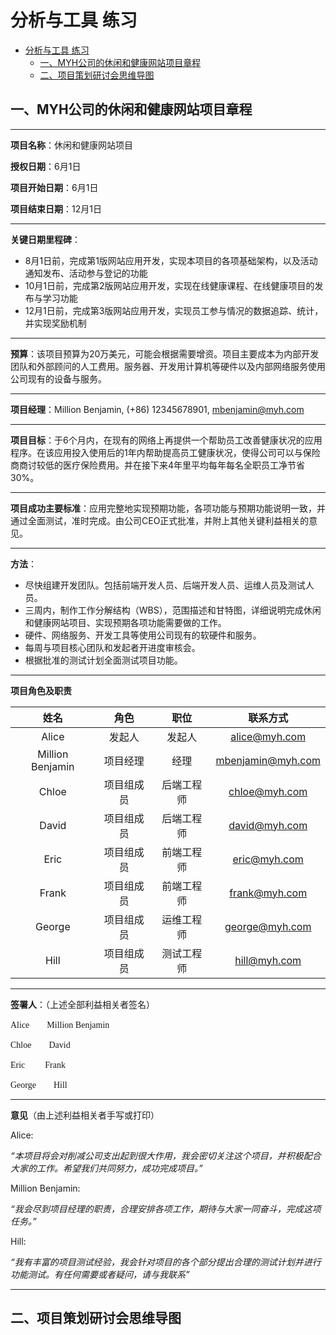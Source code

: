 # 分析与工具 练习

- [分析与工具 练习](#分析与工具-练习)
  - [一、MYH公司的休闲和健康网站项目章程](#一myh公司的休闲和健康网站项目章程)
  - [二、项目策划研讨会思维导图](#二项目策划研讨会思维导图)
  

## 一、MYH公司的休闲和健康网站项目章程

______

**项目名称**：休闲和健康网站项目

**授权日期**：6月1日

**项目开始日期**：6月1日 
           
**项目结束日期**：12月1日

______

**关键日期里程碑**：
- 8月1日前，完成第1版网站应用开发，实现本项目的各项基础架构，以及活动通知发布、活动参与登记的功能
- 10月1日前，完成第2版网站应用开发，实现在线健康课程、在线健康项目的发布与学习功能
- 12月1日前，完成第3版网站应用开发，实现员工参与情况的数据追踪、统计，并实现奖励机制

------

**预算**：该项目预算为20万美元，可能会根据需要增资。项目主要成本为内部开发团队和外部顾问的人工费用。服务器、开发用计算机等硬件以及内部网络服务使用公司现有的设备与服务。

------

**项目经理**：Million Benjamin, (+86) 12345678901, mbenjamin@myh.com

------

**项目目标**：于6个月内，在现有的网络上再提供一个帮助员工改善健康状况的应用程序。在该应用投入使用后的1年内帮助提高员工健康状况，使得公司可以与保险商商讨较低的医疗保险费用。并在接下来4年里平均每年每名全职员工净节省30%。

------

**项目成功主要标准**：应用完整地实现预期功能，各项功能与预期功能说明一致，并通过全面测试，准时完成。由公司CEO正式批准，并附上其他关键利益相关的意见。

------

**方法**：
- 尽快组建开发团队。包括前端开发人员、后端开发人员、运维人员及测试人员。
- 三周内，制作工作分解结构（WBS），范围描述和甘特图，详细说明完成休闲和健康网站项目、实现预期各项功能需要做的工作。
- 硬件、网络服务、开发工具等使用公司现有的软硬件和服务。
- 每周与项目核心团队和发起者开进度审核会。
- 根据批准的测试计划全面测试项目功能。

------

**项目角色及职责**

|       姓名       	|    角色    	|    职位    	|      联系方式     	|
|:----------------:	|:----------:	|:----------:	|:-----------------:	|
|       Alice      	|   发起人   	|   发起人   	|   alice@myh.com   	|
| Million Benjamin 	|  项目经理  	|    经理    	| mbenjamin@myh.com 	|
|       Chloe      	| 项目组成员 	| 后端工程师 	|   chloe@myh.com   	|
|       David      	| 项目组成员 	| 后端工程师 	|   david@myh.com   	|
|       Eric       	| 项目组成员 	| 前端工程师 	|    eric@myh.com   	|
|       Frank      	| 项目组成员 	| 前端工程师 	|   frank@myh.com   	|
|      George      	| 项目组成员 	| 运维工程师 	|   george@myh.com  	|
|       Hill       	| 项目组成员 	| 测试工程师 	|    hill@myh.com   	|


------

**签署人**：（上述全部利益相关者签名）

<font face="Zapfino">Alice</font>&emsp;&emsp;<font face="Zapfino">Million Benjamin</font>

<font face="Zapfino">Chloe</font>&emsp;&emsp;<font face="Zapfino">David</font>

<font face="Zapfino">Eric</font>&nbsp;&emsp;&emsp;<font face="Zapfino">Frank</font>

<font face="Zapfino">George</font>&emsp;&emsp;<font face="Zapfino">Hill</font>

------

**意见**（由上述利益相关者手写或打印）

Alice:

*“本项目将会对削减公司支出起到很大作用，我会密切关注这个项目，并积极配合大家的工作。希望我们共同努力，成功完成项目。”*

Million Benjamin:

*“我会尽到项目经理的职责，合理安排各项工作，期待与大家一同奋斗，完成这项任务。”*

Hill:

*“我有丰富的项目测试经验，我会针对项目的各个部分提出合理的测试计划并进行功能测试。有任何需要或者疑问，请与我联系”*


------





## 二、项目策划研讨会思维导图


